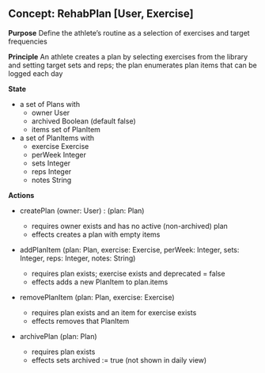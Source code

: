 ## Concept: RehabPlan [User, Exercise]

**Purpose** Define the athlete’s routine as a selection of exercises and target frequencies

**Principle** An athlete creates a plan by selecting exercises from the library and setting target sets and reps; the plan enumerates plan items that can be logged each day

**State**
- a set of Plans with
  - owner User
  - archived Boolean (default false)
  - items set of PlanItem
- a set of PlanItems with
  - exercise Exercise
  - perWeek Integer
  - sets Integer
  - reps Integer
  - notes String

**Actions**
- createPlan (owner: User) : (plan: Plan)
  - requires owner exists and has no active (non-archived) plan
  - effects creates a plan with empty items

- addPlanItem (plan: Plan, exercise: Exercise, perWeek: Integer, sets: Integer, reps: Integer, notes: String)
  - requires plan exists; exercise exists and deprecated = false
  - effects adds a new PlanItem to plan.items

- removePlanItem (plan: Plan, exercise: Exercise)
  - requires plan exists and an item for exercise exists
  - effects removes that PlanItem

- archivePlan (plan: Plan)
  - requires plan exists
  - effects sets archived := true (not shown in daily view)


